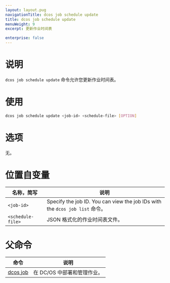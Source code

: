 ```yaml
---
layout: layout.pug
navigationTitle: dcos job schedule update
title: dcos job schedule update
menuWeight: 9
excerpt: 更新作业时间表

enterprise: false
---
```


    
# 说明
`dcos job schedule update` 命令允许您更新作业时间表。

# 使用

```bash
dcos job schedule update <job-id> <schedule-file> [OPTION]
```

# 选项

无。

# 位置自变量

| 名称，简写 | 说明 |
|---------|-------------|
| `<job-id>`   |  Specify the job ID.  You can view the job IDs with the `dcos job list` 命令。|
| `<schedule-file>` | JSON 格式化的作业时间表文件。|

# 父命令

| 命令 | 说明 |
|---------|-------------|
|  [dcos job](/1.11/cli/command-reference/dcos-job/)  | 在 DC/OS 中部署和管理作业。|


